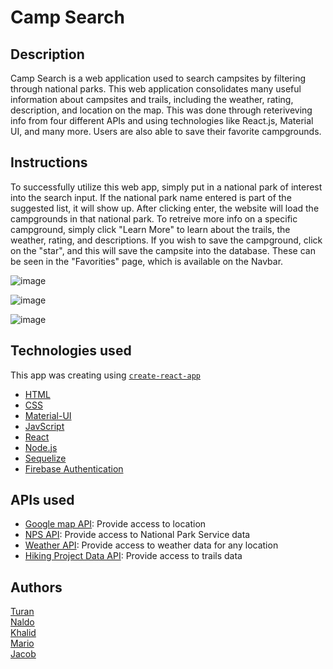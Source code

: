 # Camp Search


## Description
Camp Search is a web application used to search campsites by filtering through national parks. This web application consolidates many useful information about campsites and trails, including the weather, rating, description, and location on the map. This was done through reteriveving info from four different APIs and using technologies like React.js, Material UI, and many more. Users are also able to save their favorite campgrounds.

## Instructions
To successfully utilize this web app, simply put in a national park of interest into the search input. If the national park name entered is part of the suggested list, it will show up. After clicking enter, the website will load the campgrounds in that national park. To retreive more info on a specific campground, simply click "Learn More" to learn about the trails, the weather, rating, and descriptions. If you wish to save the campground, click on the "star", and this will save the campsite into the database. These can be seen in the "Favorities" page, which is available on the Navbar.

![image](https://user-images.githubusercontent.com/52515674/72927171-8cd5a380-3d0a-11ea-9ce8-5e64ee877e63.png)

![image](https://user-images.githubusercontent.com/52515674/72927219-a2e36400-3d0a-11ea-8364-8c05bbfd3496.png)

![image](https://user-images.githubusercontent.com/52515674/72927230-a70f8180-3d0a-11ea-8ca0-85f81ceb1d80.png)


## Technologies used

This app was creating using [`create-react-app`](https://github.com/facebook/create-react-app)

- [HTML](https://developer.mozilla.org/en-US/docs/Web/HTML) 
- [CSS](https://developer.mozilla.org/en-US/docs/Web/CSS) 
- [Material-UI](https://material-ui.com/) 
- [JavScript](https://www.javascript.com/) 
- [React](https://reactjs.org/) 
- [Node.js](https://nodejs.org/en/) 
- [Sequelize](https://github.com/sequelize/sequelize)
- [Firebase Authentication](https://firebase.google.com/products/auth)
## APIs used
- [Google map API](https://developers.google.com/maps/documentation/javascript/tutorial): Provide access to location
- [NPS API](https://www.nps.gov/subjects/developer/api-documentation.htm): Provide access to National Park Service data 
- [Weather API](https://openweathermap.org/api): Provide access to weather data for any location
- [Hiking Project Data API](https://www.hikingproject.com/data): Provide access to trails data

## Authors
[Turan](https://github.com/turanketene)<br>
[Naldo](https://github.com/naldojoseph)<br>
[Khalid](https://github.com/ky82)<br>
[Mario](https://github.com/marmar2210)<br>
[Jacob](https://github.com/lewisjake)
